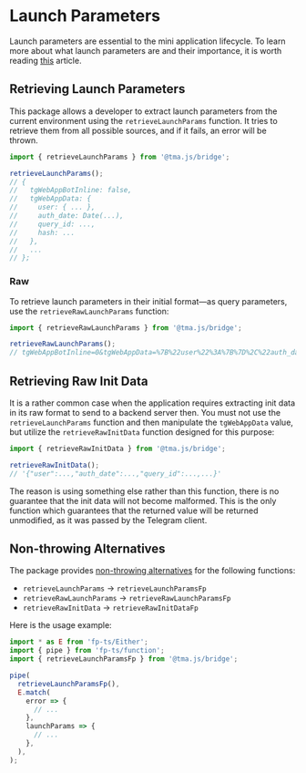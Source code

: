 # Launch Parameters

Launch parameters are essential to the mini application lifecycle. To learn more about what launch
parameters are and their importance, it is worth reading [this](../../platform/launch-parameters)
article.

## Retrieving Launch Parameters

This package allows a developer to extract launch parameters from the current environment using
the `retrieveLaunchParams` function. It tries to retrieve them from all possible sources, and if it
fails, an error will be thrown.

```typescript
import { retrieveLaunchParams } from '@tma.js/bridge';

retrieveLaunchParams();
// {
//   tgWebAppBotInline: false,
//   tgWebAppData: {
//     user: { ... },
//     auth_date: Date(...),
//     query_id: ...,
//     hash: ...
//   },
//   ...
// };
```

### Raw

To retrieve launch parameters in their initial format—as query parameters, use
the `retrieveRawLaunchParams` function:

```ts
import { retrieveRawLaunchParams } from '@tma.js/bridge';

retrieveRawLaunchParams();
// tgWebAppBotInline=0&tgWebAppData=%7B%22user%22%3A%7B%7D%2C%22auth_date%22%3A1787367222%2C%22query_id%22%3A%22abc%22%7D...&...
```

## Retrieving Raw Init Data

It is a rather common case when the application requires extracting init data in its raw format
to send to a backend server then. You must not use the `retrieveLaunchParams` function and then
manipulate the `tgWebAppData` value, but utilize the `retrieveRawInitData` function designed for
this purpose:

```ts
import { retrieveRawInitData } from '@tma.js/bridge';

retrieveRawInitData();
// '{"user":...,"auth_date":...,"query_id":...,...}'
```

The reason is using something else rather than this function, there is no guarantee that the init
data will not become malformed. This is the only function which guarantees that the returned
value will be returned unmodified, as it was passed by the Telegram client.

## Non-throwing Alternatives

The package provides [non-throwing alternatives](./non-throwing-functions.md) for the following functions:
- `retrieveLaunchParams` -> `retrieveLaunchParamsFp`
- `retrieveRawLaunchParams` -> `retrieveRawLaunchParamsFp`
- `retrieveRawInitData` -> `retrieveRawInitDataFp`

Here is the usage example:

```typescript
import * as E from 'fp-ts/Either';
import { pipe } from 'fp-ts/function';
import { retrieveLaunchParamsFp } from '@tma.js/bridge';

pipe(
  retrieveLaunchParamsFp(),
  E.match(
    error => {
      // ...
    },
    launchParams => {
      // ...
    },
  ),
);
```